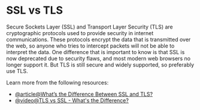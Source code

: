 # SSL vs TLS

Secure Sockets Layer (SSL) and Transport Layer Security (TLS) are cryptographic protocols used to provide security in internet communications. These protocols encrypt the data that is transmitted over the web, so anyone who tries to intercept packets will not be able to interpret the data. One difference that is important to know is that SSL is now deprecated due to security flaws, and most modern web browsers no longer support it. But TLS is still secure and widely supported, so preferably use TLS.

Learn more from the following resources:

- [@article@What’s the Difference Between SSL and TLS?](https://aws.amazon.com/compare/the-difference-between-ssl-and-tls/)
- [@video@TLS vs SSL - What's the Difference?](https://www.youtube.com/watch?v=J7fI_jH7L84)